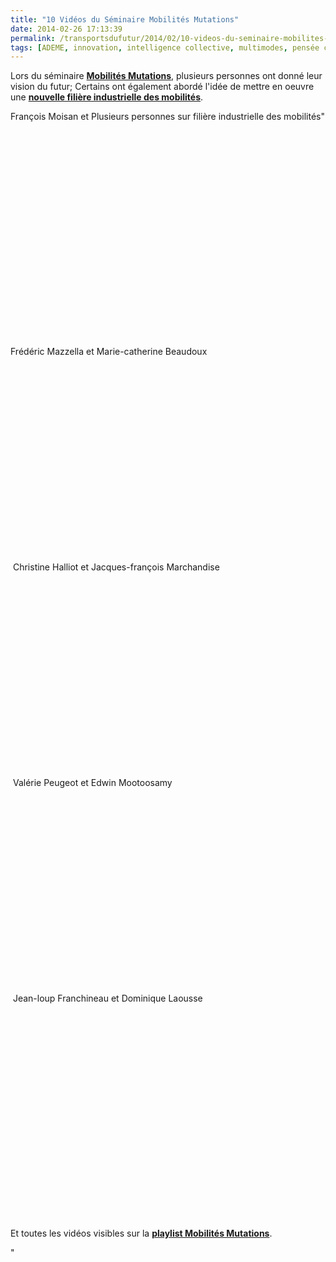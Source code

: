 ```yaml
---
title: "10 Vidéos du Séminaire Mobilités Mutations"
date: 2014-02-26 17:13:39
permalink: /transportsdufutur/2014/02/10-videos-du-seminaire-mobilites-mutations.html
tags: [ADEME, innovation, intelligence collective, multimodes, pensée complexe, plate-forme]
---
```


<p>Lors du séminaire <a href="https://gabrielplassat.github.io/transportsdufutur/2014/02/mobilites-mutations-et-apres.html" target="_blank"><strong>Mobilités Mutations</strong></a>, plusieurs personnes ont donné leur vision du futur; Certains ont également abordé l'idée de mettre en oeuvre une <a href="https://gabrielplassat.github.io/transportsdufutur/2013/11/de-la-pfa-a-la-plate-forme-des-nouvelles-immobilites.html" target="_blank"><strong>nouvelle filière industrielle des mobilités</strong></a>. </p> <p>François Moisan et Plusieurs personnes sur filière industrielle des mobilités"</p> <p><iframe allowfullscreen="""" frameborder=""0"" height=""120"" src=""//www.youtube.com/embed/Iz1im9a--3A?list=PLvYrJ_MvVasZtY-F821dkawSkItMQSEcJ"" width=""220""></iframe><iframe allowfullscreen="""" frameborder=""0"" height=""120"" src=""//www.youtube.com/embed/CO5HXkLsZ2I?list=PLvYrJ_MvVasZtY-F821dkawSkItMQSEcJ"" width=""220""></iframe></p> <p> </p>  <!--more--> Frédéric Mazzella et Marie-catherine Beaudoux <p><iframe allowfullscreen="""" frameborder=""0"" height=""120"" src=""//www.youtube.com/embed/hIPrI6DAF7w?list=PLvYrJ_MvVasZtY-F821dkawSkItMQSEcJ"" width=""220""></iframe><iframe allowfullscreen="""" frameborder=""0"" height=""120"" src=""//www.youtube.com/embed/sXqeE28MKy4?list=PLvYrJ_MvVasZtY-F821dkawSkItMQSEcJ"" width=""220""></iframe></p> <p> Christine Halliot et Jacques-françois Marchandise</p> <p><iframe allowfullscreen="""" frameborder=""0"" height=""120"" src=""//www.youtube.com/embed/gcOfm4Ok9DY?list=PLvYrJ_MvVasZtY-F821dkawSkItMQSEcJ"" width=""220""></iframe><iframe allowfullscreen="""" frameborder=""0"" height=""120"" src=""//www.youtube.com/embed/-D2VPsXzGhw?list=PLvYrJ_MvVasZtY-F821dkawSkItMQSEcJ"" width=""220""></iframe></p> <p> Valérie Peugeot et Edwin Mootoosamy</p> <p><iframe allowfullscreen="""" frameborder=""0"" height=""120"" src=""//www.youtube.com/embed/uzn1vNEPLVw?list=PLvYrJ_MvVasZtY-F821dkawSkItMQSEcJ"" width=""220""></iframe><iframe allowfullscreen="""" frameborder=""0"" height=""120"" src=""//www.youtube.com/embed/XJGbTbSqFeg?list=PLvYrJ_MvVasZtY-F821dkawSkItMQSEcJ"" width=""220""></iframe></p> <p> Jean-loup Franchineau et Dominique Laousse</p> <p><iframe allowfullscreen="""" frameborder=""0"" height=""120"" src=""//www.youtube.com/embed/snC3SpTxjBk?list=PLvYrJ_MvVasZtY-F821dkawSkItMQSEcJ"" width=""220""></iframe><iframe allowfullscreen="""" frameborder=""0"" height=""120"" src=""//www.youtube.com/embed/_PR0lUnYOfE?list=PLvYrJ_MvVasZtY-F821dkawSkItMQSEcJ"" width=""220""></iframe></p> <p> </p> <p>Et toutes les vidéos visibles sur la <a href=""http://www.youtube.com/playlist?list=PLvYrJ_MvVasZtY-F821dkawSkItMQSEcJ"" target=""_blank""><strong>playlist Mobilités Mutations</strong></a>.</p>"

